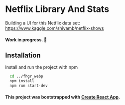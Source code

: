 # Netflix Library And Stats

Building a UI for this Netflix data set:
https://www.kaggle.com/shivamb/netflix-shows

#### Work in progress. 🔨

## Installation

Install and run the project with npm

```bash
  cd ../fhgr_webp
  npm install
  npm run start-dev

```

#### This project was bootstrapped with [Create React App](https://github.com/facebook/create-react-app).
